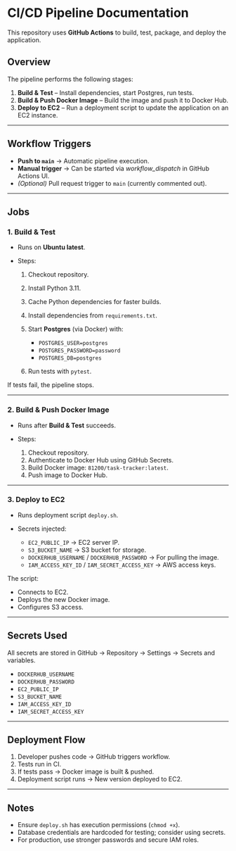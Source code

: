# CI/CD Pipeline Documentation

This repository uses **GitHub Actions** to build, test, package, and deploy the application.

## Overview

The pipeline performs the following stages:

1. **Build & Test** – Install dependencies, start Postgres, run tests.
2. **Build & Push Docker Image** – Build the image and push it to Docker Hub.
3. **Deploy to EC2** – Run a deployment script to update the application on an EC2 instance.

---

## Workflow Triggers

* **Push to `main`** → Automatic pipeline execution.
* **Manual trigger** → Can be started via *workflow_dispatch* in GitHub Actions UI.
* *(Optional)* Pull request trigger to `main` (currently commented out).

---

## Jobs

### 1. Build & Test

* Runs on **Ubuntu latest**.
* Steps:

  1. Checkout repository.
  2. Install Python 3.11.
  3. Cache Python dependencies for faster builds.
  4. Install dependencies from `requirements.txt`.
  5. Start **Postgres** (via Docker) with:

     * `POSTGRES_USER=postgres`
     * `POSTGRES_PASSWORD=password`
     * `POSTGRES_DB=postgres`
  6. Run tests with `pytest`.

If tests fail, the pipeline stops.

---

### 2. Build & Push Docker Image

* Runs after **Build & Test** succeeds.
* Steps:

  1. Checkout repository.
  2. Authenticate to Docker Hub using GitHub Secrets.
  3. Build Docker image: `81200/task-tracker:latest`.
  4. Push image to Docker Hub.

---

### 3. Deploy to EC2

* Runs deployment script `deploy.sh`.
* Secrets injected:

  * `EC2_PUBLIC_IP` → EC2 server IP.
  * `S3_BUCKET_NAME` → S3 bucket for storage.
  * `DOCKERHUB_USERNAME` / `DOCKERHUB_PASSWORD` → For pulling the image.
  * `IAM_ACCESS_KEY_ID` / `IAM_SECRET_ACCESS_KEY` → AWS access keys.

The script:

* Connects to EC2.
* Deploys the new Docker image.
* Configures S3 access.

---

## Secrets Used

All secrets are stored in GitHub → Repository → Settings → Secrets and variables.

* `DOCKERHUB_USERNAME`
* `DOCKERHUB_PASSWORD`
* `EC2_PUBLIC_IP`
* `S3_BUCKET_NAME`
* `IAM_ACCESS_KEY_ID`
* `IAM_SECRET_ACCESS_KEY`

---

## Deployment Flow

1. Developer pushes code → GitHub triggers workflow.
2. Tests run in CI.
3. If tests pass → Docker image is built & pushed.
4. Deployment script runs → New version deployed to EC2.

---

## Notes

* Ensure `deploy.sh` has execution permissions (`chmod +x`).
* Database credentials are hardcoded for testing; consider using secrets.
* For production, use stronger passwords and secure IAM roles.
